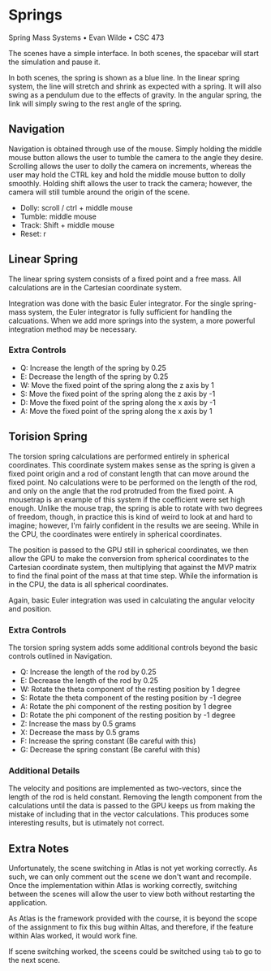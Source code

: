 # Springs
Spring Mass Systems • Evan Wilde • CSC 473 

The scenes have a simple interface. In both scenes, the spacebar will start the simulation and
pause it.

In both scenes, the spring is shown as a blue line. In the linear spring system, the line will
stretch and shrink as expected with a spring. It will also swing as a pendulum due to the effects
of gravity. In the angular spring, the link will simply swing to the rest angle of the spring.

## Navigation

Navigation is obtained through use of the mouse. 
Simply holding the middle mouse button allows the user to tumble the camera to the angle they desire.
Scrolling allows the user to dolly the camera on increments, whereas the user may hold the CTRL key
and hold the middle mouse button to dolly smoothly. Holding shift allows the user to track the camera;
however, the camera will still tumble around the origin of the scene.

- Dolly: scroll / ctrl + middle mouse
- Tumble: middle mouse
- Track: Shift + middle mouse
- Reset: r

## Linear Spring

The linear spring system consists of a fixed point and a free mass. All calculations are in the
Cartesian coordinate system. 

Integration was done with the basic Euler integrator. For the single spring-mass system, the
Euler integrator is fully sufficient for handling the calcuations. When we add more springs
into the system, a more powerful integration method may be necessary.

### Extra Controls

- Q: Increase the length of the spring by 0.25
- E: Decrease the length of the spring by 0.25
- W: Move the fixed point of the spring along the z axis by 1
- S: Move the fixed point of the spring along the z axis by -1
- D: Move the fixed point of the spring along the x axis by -1
- A: Move the fixed point of the spring along the x axis by 1


## Torision Spring

The torsion spring calculations are performed entirely in spherical coordinates. This coordinate
system makes sense as the spring is given a fixed point origin and a rod of constant length that
can move around the fixed point. No calculations were to be performed on the length of the rod,
and only on the angle that the rod protruded from the fixed point. A mousetrap is an example of 
this system if the coefficient were set high enough. Unlike the mouse trap, the spring is able to 
rotate with two degrees of freedom, though, in practice this is kind of weird to look at and hard
to imagine; however, I'm fairly confident in the results we are seeing. While in the CPU, the
coordinates were entirely in spherical coordinates.

The position is passed to the GPU still in spherical coordinates, we then allow the
GPU to make the conversion from spherical coordinates to the Cartesian coordinate
system, then multiplying that against the MVP matrix to find the final point of the
mass at that time step. While the information is in the CPU, the data is all spherical
coordinates.

Again, basic Euler integration was used in calculating the angular velocity and position.

### Extra Controls

The torsion spring system adds some additional controls beyond the basic controls outlined in Navigation.

- Q: Increase the length of the rod by 0.25
- E: Decrease the length of the rod by 0.25
- W: Rotate the theta component of the resting position by 1 degree
- S: Rotate the theta component of the resting position by -1 degree
- A: Rotate the phi component of the resting position by 1 degree
- D: Rotate the phi component of the resting position by -1 degree
- Z: Increase the mass by 0.5 grams
- X: Decrease the mass by 0.5 grams
- F: Increase the spring constant (Be careful with this)
- G: Decrease the spring constant (Be careful with this)

### Additional Details

The velocity and positions are implemented as two-vectors, since the length of the rod
is held constant. Removing the length component from the calculations until the data is
passed to the GPU keeps us from making the mistake of including that in the vector 
calculations. This produces some interesting results, but is utimately not correct.

## Extra Notes

Unfortunately, the scene switching in Atlas is not yet working correctly. As such, we can
only comment out the scene we don't want and recompile. Once the implementation within 
Atlas is working correctly, switching between the scenes will allow the user to view both 
without restarting the application.

As Atlas is the framework provided with the course, it is beyond the scope of the assignment
to fix this bug within Altas, and therefore, if the feature within Alas worked, it would work
fine.

If scene switching worked, the sceens could be switched using `tab` to go to the next scene.
